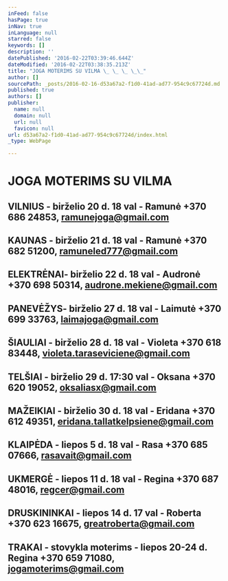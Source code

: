 ```yaml
---
inFeed: false
hasPage: true
inNav: true
inLanguage: null
starred: false
keywords: []
description: ''
datePublished: '2016-02-22T03:39:46.644Z'
dateModified: '2016-02-22T03:38:35.213Z'
title: "JOGA MOTERIMS SU VILMA \_ \_ \_ \_\_"
author: []
sourcePath: _posts/2016-02-16-d53a67a2-f1d0-41ad-ad77-954c9c67724d.md
published: true
authors: []
publisher:
  name: null
  domain: null
  url: null
  favicon: null
url: d53a67a2-f1d0-41ad-ad77-954c9c67724d/index.html
_type: WebPage

---
```

# JOGA MOTERIMS SU VILMA         

## VILNIUS - birželio 20 d. 18 val - Ramunė +370 686 24853, ramunejoga@gmail.com                                                                                     

## KAUNAS - birželio 21 d. 18 val - Ramunė +370 682 51200, ramuneled777@gmail.com                                                                         

## ELEKTRĖNAI- birželio 22 d. 18 val - Audronė +370 698 50314, audrone.mekiene@gmail.com                                                                   

## PANEVĖŽYS- birželio 27 d. 18 val - Laimutė +370 699 33763, laimajoga@gmail.com                                                                                           

## ŠIAULIAI - birželio 28 d. 18 val - Violeta +370 618 83448, violeta.taraseviciene@gmail.com                                                                       

## TELŠIAI - birželio 29 d. 17:30 val - Oksana +370 620 19052, oksaliasx@gmail.com                                                                                     

## MAŽEIKIAI - birželio 30 d. 18 val - Eridana +370 612 49351, eridana.tallatkelpsiene@gmail.com                                                               

## KLAIPĖDA - liepos 5 d. 18 val - Rasa +370 685 07666, rasavait@gmail.com                                                                                

## UKMERGĖ - liepos 11 d. 18 val - Regina +370 687 48016, regcer@gmail.com                                                                                       

## DRUSKININKAI - liepos 14 d. 17 val - Roberta +370 623 16675, greatroberta@gmail.com                                                                                         

## TRAKAI - stovykla moterims - liepos 20-24 d. Regina +370 659 71080, jogamoterims@gmail.com